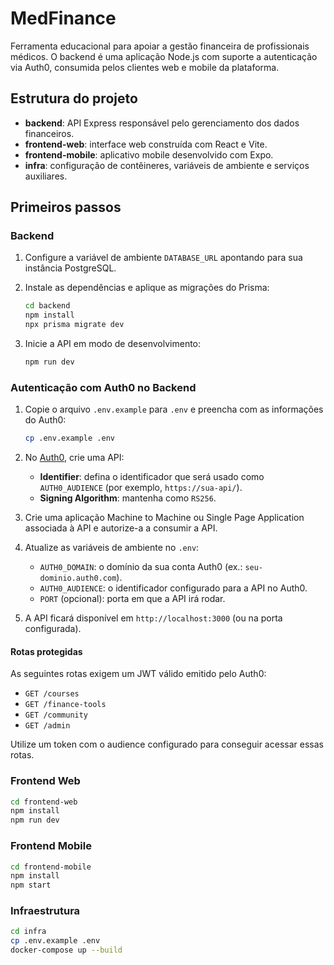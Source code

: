 # MedFinance

Ferramenta educacional para apoiar a gestão financeira de profissionais médicos. O backend é uma aplicação Node.js com suporte a autenticação via Auth0, consumida pelos clientes web e mobile da plataforma.

## Estrutura do projeto

- **backend**: API Express responsável pelo gerenciamento dos dados financeiros.
- **frontend-web**: interface web construída com React e Vite.
- **frontend-mobile**: aplicativo mobile desenvolvido com Expo.
- **infra**: configuração de contêineres, variáveis de ambiente e serviços auxiliares.

## Primeiros passos

### Backend

1. Configure a variável de ambiente `DATABASE_URL` apontando para sua instância PostgreSQL.
2. Instale as dependências e aplique as migrações do Prisma:

   ```bash
   cd backend
   npm install
   npx prisma migrate dev
   ```

3. Inicie a API em modo de desenvolvimento:

   ```bash
   npm run dev
   ```

### Autenticação com Auth0 no Backend

1. Copie o arquivo `.env.example` para `.env` e preencha com as informações do Auth0:

   ```bash
   cp .env.example .env
   ```

2. No [Auth0](https://auth0.com/), crie uma API:
   - **Identifier**: defina o identificador que será usado como `AUTH0_AUDIENCE` (por exemplo, `https://sua-api/`).
   - **Signing Algorithm**: mantenha como `RS256`.

3. Crie uma aplicação Machine to Machine ou Single Page Application associada à API e autorize-a a consumir a API.

4. Atualize as variáveis de ambiente no `.env`:
   - `AUTH0_DOMAIN`: o domínio da sua conta Auth0 (ex.: `seu-dominio.auth0.com`).
   - `AUTH0_AUDIENCE`: o identificador configurado para a API no Auth0.
   - `PORT` (opcional): porta em que a API irá rodar.

5. A API ficará disponível em `http://localhost:3000` (ou na porta configurada).

#### Rotas protegidas

As seguintes rotas exigem um JWT válido emitido pelo Auth0:

- `GET /courses`
- `GET /finance-tools`
- `GET /community`
- `GET /admin`

Utilize um token com o audience configurado para conseguir acessar essas rotas.

### Frontend Web

```bash
cd frontend-web
npm install
npm run dev
```

### Frontend Mobile

```bash
cd frontend-mobile
npm install
npm start
```

### Infraestrutura

```bash
cd infra
cp .env.example .env
docker-compose up --build
```
